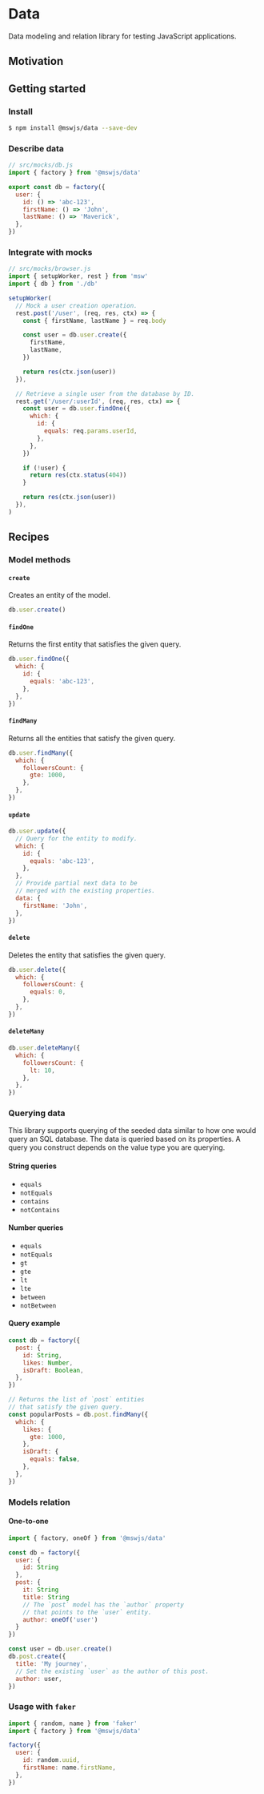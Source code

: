 # Data

Data modeling and relation library for testing JavaScript applications.

## Motivation

## Getting started

### Install

```bash
$ npm install @mswjs/data --save-dev
```

### Describe data

```js
// src/mocks/db.js
import { factory } from '@mswjs/data'

export const db = factory({
  user: {
    id: () => 'abc-123',
    firstName: () => 'John',
    lastName: () => 'Maverick',
  },
})
```

### Integrate with mocks

```js
// src/mocks/browser.js
import { setupWorker, rest } from 'msw'
import { db } from './db'

setupWorker(
  // Mock a user creation operation.
  rest.post('/user', (req, res, ctx) => {
    const { firstName, lastName } = req.body

    const user = db.user.create({
      firstName,
      lastName,
    })

    return res(ctx.json(user))
  }),

  // Retrieve a single user from the database by ID.
  rest.get('/user/:userId', (req, res, ctx) => {
    const user = db.user.findOne({
      which: {
        id: {
          equals: req.params.userId,
        },
      },
    })

    if (!user) {
      return res(ctx.status(404))
    }

    return res(ctx.json(user))
  }),
)
```

## Recipes

### Model methods

#### `create`

Creates an entity of the model.

```js
db.user.create()
```

#### `findOne`

Returns the first entity that satisfies the given query.

```js
db.user.findOne({
  which: {
    id: {
      equals: 'abc-123',
    },
  },
})
```

#### `findMany`

Returns all the entities that satisfy the given query.

```js
db.user.findMany({
  which: {
    followersCount: {
      gte: 1000,
    },
  },
})
```

#### `update`

```js
db.user.update({
  // Query for the entity to modify.
  which: {
    id: {
      equals: 'abc-123',
    },
  },
  // Provide partial next data to be
  // merged with the existing properties.
  data: {
    firstName: 'John',
  },
})
```

#### `delete`

Deletes the entity that satisfies the given query.

```js
db.user.delete({
  which: {
    followersCount: {
      equals: 0,
    },
  },
})
```

#### `deleteMany`

```js
db.user.deleteMany({
  which: {
    followersCount: {
      lt: 10,
    },
  },
})
```

### Querying data

This library supports querying of the seeded data similar to how one would query an SQL database. The data is queried based on its properties. A query you construct depends on the value type you are querying.

#### String queries

- `equals`
- `notEquals`
- `contains`
- `notContains`

#### Number queries

- `equals`
- `notEquals`
- `gt`
- `gte`
- `lt`
- `lte`
- `between`
- `notBetween`

#### Query example

```js
const db = factory({
  post: {
    id: String,
    likes: Number,
    isDraft: Boolean,
  },
})

// Returns the list of `post` entities
// that satisfy the given query.
const popularPosts = db.post.findMany({
  which: {
    likes: {
      gte: 1000,
    },
    isDraft: {
      equals: false,
    },
  },
})
```

### Models relation

#### One-to-one

```js
import { factory, oneOf } from '@mswjs/data'

const db = factory({
  user: {
    id: String
  },
  post: {
    it: String
    title: String
    // The `post` model has the `author` property
    // that points to the `user` entity.
    author: oneOf('user')
  }
})

const user = db.user.create()
db.post.create({
  title: 'My journey',
  // Set the existing `user` as the author of this post.
  author: user,
})
```

### Usage with `faker`

```js
import { random, name } from 'faker'
import { factory } from '@mswjs/data'

factory({
  user: {
    id: random.uuid,
    firstName: name.firstName,
  },
})
```
